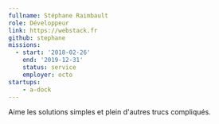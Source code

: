 ```yaml
---
fullname: Stéphane Raimbault
role: Développeur
link: https://webstack.fr
github: stephane
missions:
  - start: '2018-02-26'
    end: '2019-12-31'
    status: service
    employer: octo
startups:
    - a-dock
---
```


Aime les solutions simples et plein d'autres trucs compliqués.
